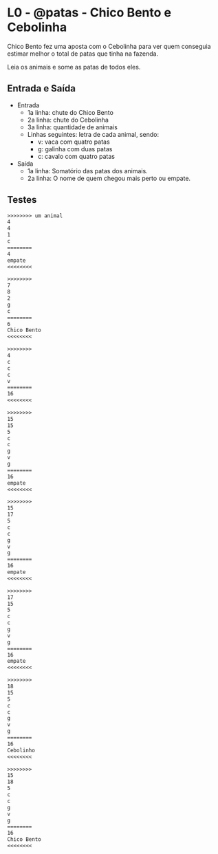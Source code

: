 # L0 - @patas - Chico Bento e Cebolinha

Chico Bento fez uma aposta com o Cebolinha para ver quem conseguia estimar melhor o total de patas que tinha na fazenda.

Leia os animais e some as patas de todos eles.

## Entrada e Saída

- Entrada
  - 1a linha: chute do Chico Bento
  - 2a linha: chute do Cebolinha
  - 3a linha: quantidade de animais
  - Linhas seguintes: letra de cada animal, sendo:
    - v: vaca com quatro patas
    - g: galinha com duas patas
    - c: cavalo com quatro patas
- Saída
  - 1a linha: Somatório das patas dos animais.
  - 2a linha: O nome de quem chegou mais perto ou empate.

## Testes

```txt
>>>>>>>> um animal
4
4
1
c
========
4
empate
<<<<<<<<

>>>>>>>>
7
8
2
g
c
========
6
Chico Bento
<<<<<<<<

>>>>>>>>
4
c
c
c
v
========
16
<<<<<<<<

>>>>>>>>
15
15
5
c
c
g
v
g
========
16
empate
<<<<<<<<

>>>>>>>>
15
17
5
c
c
g
v
g
========
16
empate
<<<<<<<<

>>>>>>>>
17
15
5
c
c
g
v
g
========
16
empate
<<<<<<<<

>>>>>>>>
18
15
5
c
c
g
v
g
========
16
Cebolinho
<<<<<<<<

>>>>>>>>
15
18
5
c
c
g
v
g
========
16
Chico Bento
<<<<<<<<
```
